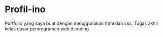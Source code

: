 # Profil-ino
Portfolio yang saya buat dengan menggunakan html dan css. Tugas akhir kelas dasar pemrograman web dicoding
